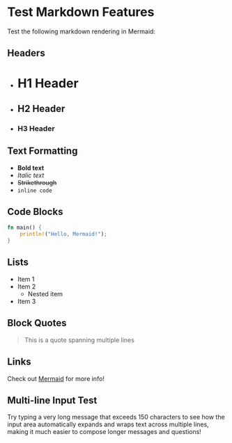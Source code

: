 # Test Markdown Features

Test the following markdown rendering in Mermaid:

## Headers
- # H1 Header
- ## H2 Header
- ### H3 Header

## Text Formatting
- **Bold text**
- *Italic text*
- ~~Strikethrough~~
- `inline code`

## Code Blocks
```rust
fn main() {
    println!("Hello, Mermaid!");
}
```

## Lists
- Item 1
- Item 2
  - Nested item
- Item 3

## Block Quotes
> This is a quote
> spanning multiple lines

## Links
Check out [Mermaid](https://github.com/mermaid) for more info!

## Multi-line Input Test
Try typing a very long message that exceeds 150 characters to see how the input area automatically expands and wraps text across multiple lines, making it much easier to compose longer messages and questions!